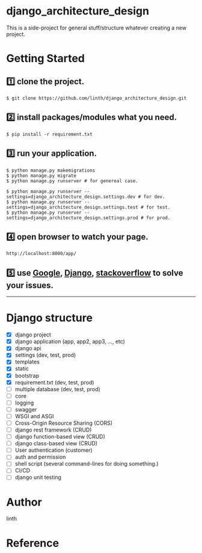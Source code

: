 # django_architecture_design
This is a side-project for general stuff/structure whatever creating a new project.


# Getting Started
## :one: clone the project.
```
$ git clone https://github.com/linth/django_architecture_design.git
```

## :two: install packages/modules what you need.
```
$ pip install -r requirement.txt
```

## :three: run your application.
```
$ python manage.py makemigrations
$ python manage.py migrate
$ python manage.py runserver # for genereal case.

$ python manage.py runserver --settings=django_architecture_design.settings.dev # for dev.
$ python manage.py runserver --settings=django_architecture_design.settings.test # for test.
$ python manage.py runserver --settings=django_architecture_design.settings.prod # for prod.
```

## :four: open browser to watch your page.
```
http://localhost:8000/app/
```

## :five: use [Google](https://www.google.com/), [Django](https://www.djangoproject.com/), [stackoverflow](https://stackoverflow.com/) to solve your issues.

---
# Django structure
- [x] django project
- [x] django application (app, app2, app3, ..., etc)
- [x] django api
- [x] settings (dev, test, prod)
- [x] templates
- [x] static
- [x] bootstrap
- [x] requirement.txt (dev, test, prod)
- [ ] multiple database (dev, test, prod)
- [ ] core
- [ ] logging
- [ ] swagger
- [ ] WSGI and ASGI
- [ ] Cross-Origin Resource Sharing (CORS)
- [ ] django rest framework (CRUD)
- [ ] django function-based view (CRUD)
- [ ] django class-based view (CRUD)
- [ ] User authentication (customer)
- [ ] auth and permission
- [ ] shell script (several command-lines for doing something.)
- [ ] CI/CD
- [ ] django unit testing

# Author
linth

# Reference

